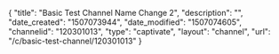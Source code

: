 {
    "title": "Basic Test Channel Name Change 2",
    "description": "",
    "date_created": "1507073944",
    "date_modified": "1507074605",
    "channelid": "120301013",
    "type": "captivate",
    "layout": "channel",
    "url": "\/c\/basic-test-channel\/120301013"
}
